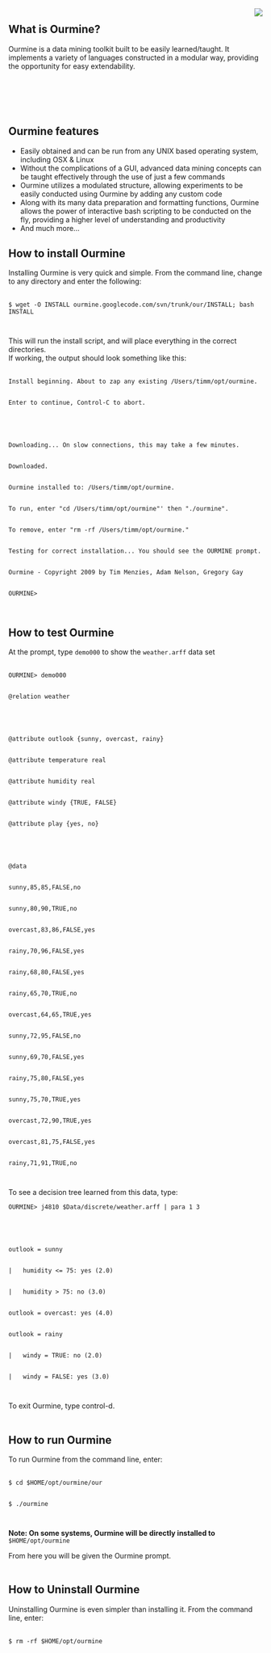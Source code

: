 <img src='http://ourmine.googlecode.com/svn/trunk/share/img/mining155.gif' align='right'>

<h2>What is Ourmine?</h2>

Ourmine is a data mining toolkit built to be easily learned/taught. It implements a variety of languages constructed in a modular way, providing the opportunity for easy extendability.<br>
<br>
<p><br><p><br>

<h2>Ourmine features</h2>

<ul><li>Easily obtained and can be run from any UNIX based operating system, including OSX & Linux<br>
</li><li>Without the complications of a GUI, advanced data mining concepts can be taught effectively through the use of just a few commands<br>
</li><li>Ourmine utilizes a modulated structure, allowing experiments to be easily conducted using Ourmine by adding any custom code<br>
</li><li>Along with its many data preparation and formatting functions, Ourmine allows the power of interactive bash scripting to be conducted on the fly, providing a higher level of understanding and productivity<br>
</li><li>And much more...</li></ul>

<h2>How to install Ourmine</h2>

Installing Ourmine is very quick and simple. From the command line, change to any directory and enter the following:<br>
<br>
<pre><code>$ wget -O INSTALL ourmine.googlecode.com/svn/trunk/our/INSTALL; bash INSTALL<br>
</code></pre>

This will run the install script, and will place everything in the correct directories.<br>
If working, the output should look something like this:<br>
<br>
<pre><code>Install beginning. About to zap any existing /Users/timm/opt/ourmine.<br>
Enter to continue, Control-C to abort.<br>
<br>
Downloading... On slow connections, this may take a few minutes.<br>
Downloaded.<br>
Ourmine installed to: /Users/timm/opt/ourmine.<br>
To run, enter "cd /Users/timm/opt/ourmine"' then "./ourmine".<br>
To remove, enter "rm -rf /Users/timm/opt/ourmine."<br>
Testing for correct installation... You should see the OURMINE prompt.<br>
Ourmine - Copyright 2009 by Tim Menzies, Adam Nelson, Gregory Gay<br>
OURMINE&gt; <br>
</code></pre>


<h2>How to test Ourmine</h2>

At the prompt, type <code>demo000</code> to show the <code>weather.arff</code> data set<br>
<br>
<pre><code>OURMINE&gt; demo000<br>
@relation weather<br>
<br>
@attribute outlook {sunny, overcast, rainy}<br>
@attribute temperature real<br>
@attribute humidity real<br>
@attribute windy {TRUE, FALSE}<br>
@attribute play {yes, no}<br>
<br>
@data<br>
sunny,85,85,FALSE,no<br>
sunny,80,90,TRUE,no<br>
overcast,83,86,FALSE,yes<br>
rainy,70,96,FALSE,yes<br>
rainy,68,80,FALSE,yes<br>
rainy,65,70,TRUE,no<br>
overcast,64,65,TRUE,yes<br>
sunny,72,95,FALSE,no<br>
sunny,69,70,FALSE,yes<br>
rainy,75,80,FALSE,yes<br>
sunny,75,70,TRUE,yes<br>
overcast,72,90,TRUE,yes<br>
overcast,81,75,FALSE,yes<br>
rainy,71,91,TRUE,no<br>
</code></pre>
To see a decision tree learned from this data, type:<br>
<pre><code>OURMINE&gt; j4810 $Data/discrete/weather.arff | para 1 3<br>
 <br>
outlook = sunny<br>
|   humidity &lt;= 75: yes (2.0)<br>
|   humidity &gt; 75: no (3.0)<br>
outlook = overcast: yes (4.0)<br>
outlook = rainy<br>
|   windy = TRUE: no (2.0)<br>
|   windy = FALSE: yes (3.0)<br>
</code></pre>
To exit Ourmine, type control-d.<br>
<br>
<h2>How to run Ourmine</h2>

To run Ourmine from the command line, enter:<br>
<br>
<pre><code>$ cd $HOME/opt/ourmine/our<br>
$ ./ourmine<br>
</code></pre>

<b>Note: On some systems, Ourmine will be directly installed to</b> <code>$HOME/opt/ourmine</code>

From here you will be given the Ourmine prompt.<br>
<br>
<h2>How to Uninstall Ourmine</h2>

Uninstalling Ourmine is even simpler than installing it. From the command line, enter:<br>
<br>
<pre><code>$ rm -rf $HOME/opt/ourmine<br>
</code></pre>